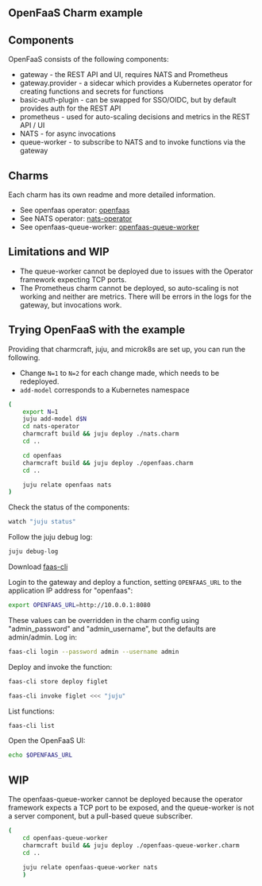 ## OpenFaaS Charm example

## Components

OpenFaaS consists of the following components:

* gateway - the REST API and UI, requires NATS and Prometheus
* gateway.provider - a sidecar which provides a Kubernetes operator for creating functions and secrets for functions
* basic-auth-plugin - can be swapped for SSO/OIDC, but by default provides auth for the REST API
* prometheus - used for auto-scaling decisions and metrics in the REST API / UI
* NATS - for async invocations
* queue-worker - to subscribe to NATS and to invoke functions via the gateway

## Charms

Each charm has its own readme and more detailed information.

* See openfaas operator: [openfaas](openfaas/)
* See NATS operator: [nats-operator](nats-operator/)
* See openfaas-queue-worker: [openfaas-queue-worker](openfaas-queue-worker/)

## Limitations and WIP

* The queue-worker cannot be deployed due to issues with the Operator framework expecting TCP ports.
* The Prometheus charm cannot be deployed, so auto-scaling is not working and neither are metrics. There will be errors in the logs for the gateway, but invocations work.

## Trying OpenFaaS with the example

Providing that charmcraft, juju, and microk8s are set up, you can run the following.

* Change `N=1` to `N=2` for each change made, which needs to be redeployed.
* `add-model` corresponds to a Kubernetes namespace

```bash
(
    export N=1
    juju add-model d$N
    cd nats-operator
    charmcraft build && juju deploy ./nats.charm
    cd ..

    cd openfaas
    charmcraft build && juju deploy ./openfaas.charm 
    cd ..

    juju relate openfaas nats
)
```

Check the status of the components:

```bash
watch "juju status"
```

Follow the juju debug log:

```bash
juju debug-log
```

Download [faas-cli](https://github.com/openfaas/faas-cli/releases)

Login to the gateway and deploy a function, setting `OPENFAAS_URL` to the application IP address for "openfaas":

```bash
export OPENFAAS_URL=http://10.0.0.1:8080
```

These values can be overridden in the charm config using "admin_password" and "admin_username", but the defaults are admin/admin. Log in:

```bash
faas-cli login --password admin --username admin
```

Deploy and invoke the function:

```bash
faas-cli store deploy figlet

faas-cli invoke figlet <<< "juju"
```

List functions:

```bash
faas-cli list
```

Open the OpenFaaS UI:

```bash
echo $OPENFAAS_URL
```

## WIP

The openfaas-queue-worker cannot be deployed because the operator framework expects a TCP port to be exposed, and the queue-worker is not a server component, but a pull-based queue subscriber.

```bash
(   
    cd openfaas-queue-worker
    charmcraft build && juju deploy ./openfaas-queue-worker.charm 
    cd ..
    
    juju relate openfaas-queue-worker nats
    )
```